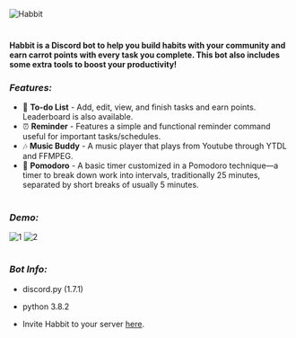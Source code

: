 ![Habbit](https://user-images.githubusercontent.com/81686626/117481558-bcf39500-af95-11eb-9bc9-72339a387fca.png)
# 

#### **Habbit** is a Discord bot to help you build habits with your community and earn carrot points with every task you complete. This bot also includes some extra tools to boost your productivity!

### *Features:*
* 📝 **To-do List** - Add, edit, view, and finish tasks and earn points. Leaderboard is also available.
* ⏰ **Reminder** - Features a simple and functional reminder command useful for important tasks/schedules.
* 🎶 **Music Buddy** - A music player that plays from Youtube through YTDL and FFMPEG.
* 🍅 **Pomodoro** - A basic timer customized in a Pomodoro technique—a timer to break down work into intervals, traditionally 25 minutes, separated by short breaks of usually 5 minutes.

#
### *Demo:*
![1](https://user-images.githubusercontent.com/81686626/117935053-e9146a80-b335-11eb-84eb-a835c4689abf.png)
![2](https://user-images.githubusercontent.com/81686626/117935106-f6315980-b335-11eb-94cf-19eb4b983f8a.png)

#
### *Bot Info:*
* discord.py (1.7.1)
* python 3.8.2

*  Invite Habbit to your server [here](https://discord.com/api/oauth2/authorize?client_id=835746127231057990&permissions=2184703040&scope=bot).


